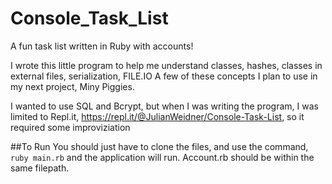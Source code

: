 # Console_Task_List
A fun task list written in Ruby with accounts!


I wrote this little program to help me understand classes, hashes, classes in external files, serialization, FILE.IO
A few of these concepts I plan to use in my next project, Miny Piggies.

I wanted to use SQL and Bcrypt, but when I was writing the program, I was limited to Repl.it, https://repl.it/@JulianWeidner/Console-Task-List,
so it required some improviziation 

##To Run
You should just have to clone the files, and use the command, ```ruby main.rb``` and the application will run.
Account.rb should be within the same filepath.



